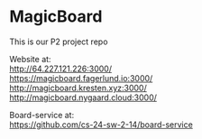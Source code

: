 # MagicBoard

This is our P2 project repo

Website at: <br>
http://64.227.121.226:3000/ <br>
https://magicboard.fagerlund.io:3000/ <br>
http://magicboard.kresten.xyz:3000/ <br>
http://magicboard.nygaard.cloud:3000/

Board-service at: <br>
https://github.com/cs-24-sw-2-14/board-service
